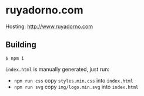 # ruyadorno.com

Hosting: http://www.ruyadorno.com

## Building

```
$ npm i
```

`index.html` is manually generated, just run:
- `npm run css` copy `styles.min.css` into `index.html`
- `npm run svg` copy `img/logo.min.svg` into `index.html`

